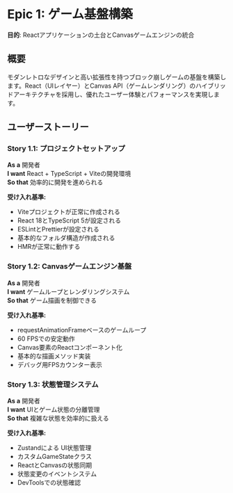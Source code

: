 # Epic 1: ゲーム基盤構築

**目的**: Reactアプリケーションの土台とCanvasゲームエンジンの統合

## 概要
モダンレトロなデザインと高い拡張性を持つブロック崩しゲームの基盤を構築します。React（UIレイヤー）とCanvas API（ゲームレンダリング）のハイブリッドアーキテクチャを採用し、優れたユーザー体験とパフォーマンスを実現します。

## ユーザーストーリー

### Story 1.1: プロジェクトセットアップ
**As a** 開発者  
**I want** React + TypeScript + Viteの開発環境  
**So that** 効率的に開発を進められる

**受け入れ基準:**
- Viteプロジェクトが正常に作成される
- React 18とTypeScript 5が設定される
- ESLintとPrettierが設定される
- 基本的なフォルダ構造が作成される
- HMRが正常に動作する

### Story 1.2: Canvasゲームエンジン基盤
**As a** 開発者  
**I want** ゲームループとレンダリングシステム  
**So that** ゲーム描画を制御できる

**受け入れ基準:**
- requestAnimationFrameベースのゲームループ
- 60 FPSでの安定動作
- Canvas要素のReactコンポーネント化
- 基本的な描画メソッド実装
- デバッグ用FPSカウンター表示

### Story 1.3: 状態管理システム
**As a** 開発者  
**I want** UIとゲーム状態の分離管理  
**So that** 複雑な状態を効率的に扱える

**受け入れ基準:**
- Zustandによる UI状態管理
- カスタムGameStateクラス
- ReactとCanvasの状態同期
- 状態変更のイベントシステム
- DevToolsでの状態確認